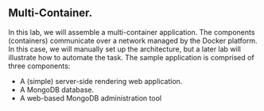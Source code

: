 ## Multi-Container.

In this lab, we will assemble a multi-container application. The components (containers) communicate over a network managed by the Docker platform. In this case, we will manually set up the architecture, but a later lab will illustrate how to automate the task. The sample application is comprised of three components:

+ A (simple) server-side rendering web application.
+ A MongoDB database.
+ A web-based MongoDB administration tool
